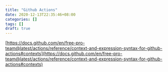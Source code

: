 ```yaml
---
title: "Github Actions"
date: 2020-12-13T22:35:46+08:00
categories: []
tags: []
draft: true
---
```


[https://docs.github.com/en/free-pro-team@latest/actions/reference/context-and-expression-syntax-for-github-actions#contexts](https://docs.github.com/en/free-pro-team@latest/actions/reference/context-and-expression-syntax-for-github-actions#contexts)
